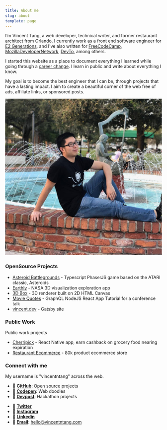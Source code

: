 ```yaml
---
title: About me
slug: about
template: page
---
```


I’m Vincent Tang, a web developer, technical writer, and former restaurant architect from Orlando. I currently work as a front end software engineer for [E2 Generations](https://www.e2gens.com/), and I've also written for [FreeCodeCamp](https://www.freecodecamp.org/forum/u/Kagerjay/summary), [MozillaDeveloperNetwork](https://developer.mozilla.org/en-US/profiles/Kagerjay), [DevTo](https://dev.to/vincentntang), among others.

I started this website as a place to document everything I learned while going through a [career change](https://www.vincentntang.com). I learn in public and write about everything I know.

My goal is to become the best engineer that I can be, through projects that have a lasting impact. I aim to create a beautiful corner of the web free of ads, affiliate links, or sponsored posts.

![Me](../common/vincentIDGAF.jpg)

### OpenSource Projects

- [Asteroid Battlegrounds](https://github.com/vincentntang/asteroid_battlegrounds) - Typescript PhaserJS game based on the ATARI classic, Asteroids
- [Earthly](https://github.com/vincentntang/2018spaceappschallenge) - NASA 3D visualization exploration app
- [3D Box](https://github.com/vincentntang/canvas-vanishing-points) - 3D renderer built on 2D HTML Canvas
- [Movie Quotes](https://github.com/vincentntang/graphql-movie-quotes) - GraphQL NodeJS React App Tutorial for a conference talk
- [vincent.dev](https://www.vincentntang.com/) - Gatsby site

### Public Work

Public work projects

- [Cherripick](/https://www.producthunt.com/posts/cherripick) - React Native app, earn cashback on grocery food nearing expiration
- [Restaurant Ecommerce](/https://fairwayeq-com.3dcartstores.com/) - 80k product ecommerce store

### Connect with me

My username is "vincentntang" across the web.

- 💾 **[GitHub](https://github.com/vincentntang)**: Open source projects
- 💾 **[Codepen](https://codepen.io/vincentntang)**: Web doodles
- 💾 **[Devpost](https://devpost.com/vincentntang)**: Hackathon projects
<!-- - ⚙️ **[Uses](/uses)** - Tools I use
- ⚙️ **[Appearances](/appearances)** - Podcasts / Interviews / etc I'm featured in -->
- 👋 **[Twitter](https://twitter.com/vincentntang)**
- 👋 **[Instagram](https://instagram.com/vincentntang)**
- 👋 **[Linkedin](https://linkedin.com/in/vincentntang)**
- 👋 **[Email](mailto:vincentntang+mydomain@gmail.com)**: hello@vincentntang.com

<br/>
<br/>
<br/>

